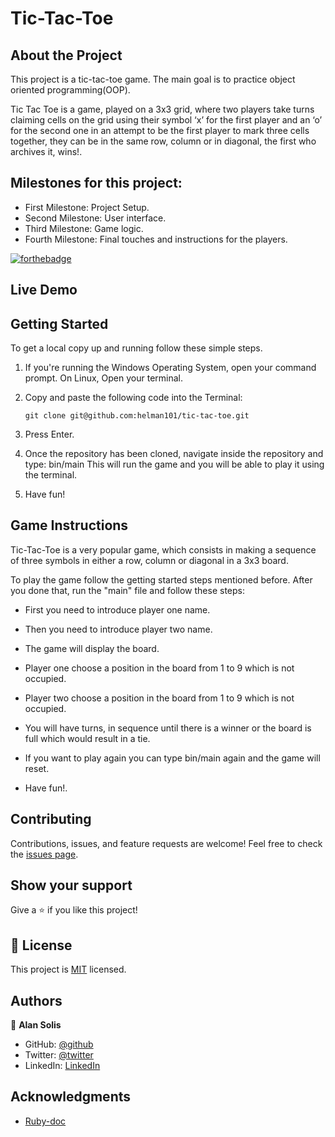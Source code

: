 
# Tic-Tac-Toe



## About the Project

This project is a tic-tac-toe game. The main goal is to practice object oriented programming(OOP).

Tic Tac Toe is a game, played on a 3x3 grid, where two players take turns claiming cells on the grid using their symbol ‘x’ for the first player and an ‘o’ for the second one in an attempt to be the first player to mark three cells together, they can be in the same row, column or in diagonal, the first who archives it, wins!.


## Milestones for this project:

- First Milestone: Project Setup.
- Second Milestone: User interface.
- Third Milestone: Game logic.
- Fourth Milestone: Final touches and instructions for the players.

[![forthebadge](https://forthebadge.com/images/badges/made-with-ruby.svg)](https://forthebadge.com)

## Live Demo

## Getting Started

To get a local copy up and running follow these simple steps.

1. If you're running the Windows Operating System, open your command prompt. On Linux, Open your terminal.

2. Copy and paste the following code into the Terminal:

   `git clone git@github.com:helman101/tic-tac-toe.git`

3. Press Enter.

4. Once the repository has been cloned, navigate inside the repository and type: bin/main This will run the game and you will be able to play it using the terminal.

5. Have fun!

## Game Instructions

Tic-Tac-Toe is a very popular game, which consists in making a sequence of three symbols in either a row, column or diagonal in a 3x3 board.

To play the game follow the getting started steps mentioned before. After you done that, run the "main" file and follow these steps:

- First you need to introduce player one name.
- Then you need to introduce player two name.
- The game will display the board.
- Player one choose a position in the board from 1 to 9 which is not occupied.
- Player two choose a position in the board from 1 to 9 which is not occupied.

- You will have turns, in sequence until there is a winner or the board is full which would result in a tie.
- If you want to play again you can type bin/main again and the game will reset.
- Have fun!.


## Contributing

Contributions, issues, and feature requests are welcome!
Feel free to check the [issues page](https://github.com/helman101/tic-tac-toe/issues).

## Show your support

Give a ⭐️ if you like this project!

## 📝 License

This project is [MIT](./LICENSE) licensed.

## Authors

😬 **Alan Solis**

- GitHub: [@github](https://github.com/warblo001)
- Twitter: [@twitter](https://twitter.com/Alan55572391)
- LinkedIn: [LinkedIn](https://www.linkedin.com/in/alan-solis-b567b044/)

## Acknowledgments

- [Ruby-doc](https://ruby-doc.org/core-2.6.5)